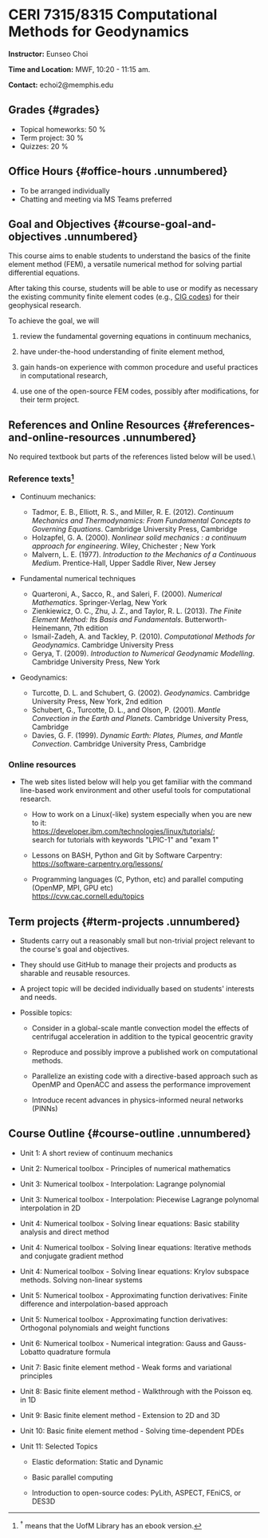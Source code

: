 # CERI 7315/8315 Computational Methods for Geodynamics

**Instructor:** Eunseo Choi

**Time and Location:** MWF, 10:20 - 11:15 am.

**Contact:** echoi2\@memphis.edu

## Grades {#grades}

- Topical homeworks: 50 %
- Term project: 30 %
- Quizzes: 20 %

## Office Hours {#office-hours .unnumbered}

- To be arranged individually
- Chatting and meeting via MS Teams preferred

## Goal and Objectives {#course-goal-and-objectives .unnumbered}

This course aims to enable students to understand the basics of the finite element method (FEM), 
a versatile numerical method for solving partial differential equations.

After taking this course, students will be able
to use or modify as necessary the existing community finite element codes (e.g., [CIG codes](https://geodynamics.org/resources/notebooks)) for their geophysical research.

To achieve the goal, we will

1.  review the fundamental governing equations in continuum mechanics,

2.  have under-the-hood understanding of finite element method,

3.  gain hands-on experience with common procedure and useful practices
    in computational research,

4.  use one of the open-source FEM codes, possibly after modifications,
    for their term project.

## References and Online Resources {#references-and-online-resources .unnumbered}

No required textbook but parts of the references listed below will be
used.\

### Reference texts[^1]
[^1]: $^{\dagger}$ means that the UofM Library has an ebook version.
-   Continuum mechanics:

    - Tadmor, E. B., Elliott, R. S., and Miller, R. E. (2012). *Continuum Mechanics and Thermodynamics: From Fundamental Concepts to Governing Equations*. Cambridge University Press,
Cambridge
    - Holzapfel, G. A. (2000). *Nonlinear solid mechanics : a continuum approach for engineering*.
Wiley, Chichester ; New York
    - Malvern, L. E. (1977). *Introduction to the Mechanics of a Continuous Medium*. Prentice-Hall,
Upper Saddle River, New Jersey

-   Fundamental numerical techniques

    - Quarteroni, A., Sacco, R., and Saleri, F. (2000). *Numerical Mathematics*. Springer-Verlag,
New York
    - Zienkiewicz, O. C., Zhu, J. Z., and Taylor, R. L. (2013). *The Finite Element Method: Its Basis
and Fundamentals*. Butterworth-Heinemann, 7th edition
    - Ismail-Zadeh, A. and Tackley, P. (2010). *Computational Methods for Geodynamics*. Cambridge University Press
    - Gerya, T. (2009). *Introduction to Numerical Geodynamic Modelling*. Cambridge University
Press, New York

-   Geodynamics:

    - Turcotte, D. L. and Schubert, G. (2002). *Geodynamics*. Cambridge University Press, New
York, 2nd edition  
    - Schubert, G., Turcotte, D. L., and Olson, P. (2001). *Mantle Convection in the Earth and
Planets*. Cambridge University Press, Cambridge
    - Davies, G. F. (1999). *Dynamic Earth: Plates, Plumes, and Mantle Convection*. Cambridge
University Press, Cambridge  


### Online resources

-   The web sites listed below will help you get familiar with 
the command line-based work environment and other useful tools 
for computational research.

    -   How to work on a Linux(-like) system especially when you are new
        to it:\
        <https://developer.ibm.com/technologies/linux/tutorials/>;\
        search for tutorials with keywords "LPIC-1" and "exam 1"

    -   Lessons on BASH, Python and Git by Software Carpentry:\
        <https://software-carpentry.org/lessons/>

    -   Programming languages (C, Python, etc) and parallel computing
        (OpenMP, MPI, GPU etc)\
        <https://cvw.cac.cornell.edu/topics>

## Term projects {#term-projects .unnumbered}

-   Students carry out a reasonably small but non-trivial project
    relevant to the course's goal and objectives.

-   They should use GitHub to manage their projects and products as
    sharable and reusable resources.

-   A project topic will be decided individually based on students' interests and
    needs.

-   Possible topics:

    -   Consider in a global-scale mantle convection model the effects
        of centrifugal acceleration in addition to the typical
        geocentric gravity

    -   Reproduce and possibly improve a published work on computational
        methods.

    -   Parallelize an existing code with a directive-based approach
        such as OpenMP and OpenACC and assess the performance
        improvement

    -   Introduce recent advances in physics-informed neural networks
        (PINNs)

## Course Outline {#course-outline .unnumbered}

-   Unit 1: A short review of continuum mechanics

-   Unit 2: Numerical toolbox - Principles of numerical mathematics

-   Unit 3: Numerical toolbox - Interpolation: Lagrange polynomial

-   Unit 3: Numerical toolbox - Interpolation: Piecewise Lagrange
    polynomal interpolation in 2D

-   Unit 4: Numerical toolbox - Solving linear equations: Basic
    stability analysis and direct method

-   Unit 4: Numerical toolbox - Solving linear equations: Iterative
    methods and conjugate gradient method

-   Unit 4: Numerical toolbox - Solving linear equations: Krylov
    subspace methods. Solving non-linear systems

-   Unit 5: Numerical toolbox - Approximating function derivatives:
    Finite difference and interpolation-based approach

-   Unit 5: Numerical toolbox - Approximating function derivatives:
    Orthogonal polynomials and weight functions

-   Unit 6: Numerical toolbox - Numerical integration: Gauss and
    Gauss-Lobatto quadrature formula

-   Unit 7: Basic finite element method - Weak forms and variational
    principles

-   Unit 8: Basic finite element method - Walkthrough with the Poisson
    eq. in 1D

-   Unit 9: Basic finite element method - Extension to 2D and 3D


-   Unit 10: Basic finite element method - Solving time-dependent PDEs

-   Unit 11: Selected Topics

    -   Elastic deformation: Static and Dynamic

    -   Basic parallel computing

    -   Introduction to open-source codes: PyLith, ASPECT, FEniCS, or DES3D

